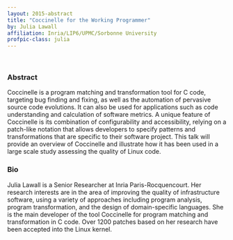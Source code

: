 ```yaml
---
layout: 2015-abstract
title: "Coccinelle for the Working Programmer"
by: Julia Lawall
affiliation: Inria/LIP6/UPMC/Sorbonne University
profpic-class: julia
---
```


<br>

### Abstract

Coccinelle is a program matching and transformation tool for C code, targeting bug finding and fixing, as well as the automation of pervasive source code evolutions. It can also be used for applications such as code understanding and calculation of software metrics. A unique feature of Coccinelle is its combination of configurability and accessibility, relying on a patch-like notation that allows developers to specify patterns and transformations that are specific to their software project. This talk will provide an overview of Coccinelle and illustrate how it has been used in a large scale study assessing the quality of Linux code.


### Bio

Julia Lawall is a Senior Researcher at Inria Paris-Rocquencourt. Her research interests are in the area of improving the quality of infrastructure software, using a variety of approaches including program analysis, program transformation, and the design of domain-specific languages. She is the main developer of the tool Coccinelle for program matching and transformation in C code. Over 1200 patches based on her research have been accepted into the Linux kernel.
